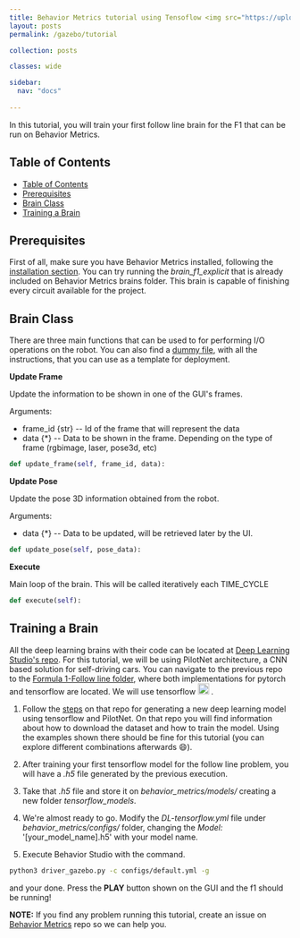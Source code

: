 ```yaml
---
title: Behavior Metrics tutorial using Tensoflow <img src="https://upload.wikimedia.org/wikipedia/commons/thumb/2/2d/Tensorflow_logo.svg/1200px-Tensorflow_logo.svg.png" alt="TF logo" width="50"/> 
layout: posts
permalink: /gazebo/tutorial

collection: posts

classes: wide

sidebar:
  nav: "docs"
  
---
```


In this tutorial, you will train your first follow line brain for the F1 that can be run on Behavior Metrics.

## Table of Contents

- [Table of Contents](#table-of-contents)
- [Prerequisites](#prerequisites)
- [Brain Class](#brain-class)
- [Training a Brain](#training-a-brain)


## Prerequisites

First of all, make sure you have Behavior Metrics installed, following the [installation section](/install/). You can try running the *brain_f1_explicit* that is already included on Behavior Metrics brains folder. This brain is capable of finishing every circuit available for the project.

## Brain Class

There are three main functions that can be used to for performing I/O operations on the robot. You can also find a [dummy file](https://github.com/JdeRobot/BehaviorMetrics/blob/noetic-devel/behavior_metrics/brains/f1/brain_f1_dummy.py), with all the instructions, that you can use as a template for deployment.

**Update Frame**

Update the information to be shown in one of the GUI's frames.

Arguments:<br>
- frame_id {str} --  Id of the frame that will represent the data
- data {*} -- Data to be shown in the frame. Depending on the type of frame (rgbimage, laser, pose3d, etc)

```python
def update_frame(self, frame_id, data):
```

**Update Pose**

Update the pose 3D information obtained from the robot.

Arguments: <br>
- data {*} -- Data to be updated, will be retrieved later by the UI.

```python
def update_pose(self, pose_data):
```

**Execute**

Main loop of the brain. This will be called iteratively each TIME_CYCLE

```python
def execute(self):
```

## Training a Brain

All the deep learning brains with their code can be located at [Deep Learning Studio's repo](https://github.com/JdeRobot/DeepLearningStudio). 
For this tutorial, we will be using PilotNet architecture, a CNN based solution for self-driving cars. You can navigate to the previous repo to the
[Formula 1-Follow line folder](https://github.com/JdeRobot/DeepLearningStudio/tree/main/Formula1-FollowLine), where both implementations for pytorch and tensorflow are located. 
We will use tensorflow <img src="https://upload.wikimedia.org/wikipedia/commons/thumb/2/2d/Tensorflow_logo.svg/1200px-Tensorflow_logo.svg.png" alt="TF logo" width="20"/> . 

1. Follow the [steps](https://github.com/JdeRobot/DeepLearningStudio/tree/main/Formula1-FollowLine#tensorflow-) on that repo for generating a new deep learning model using tensorflow and PilotNet. On that repo you will find information about how to download the dataset
and how to train the model. Using the examples shown there should be fine for this tutorial (you can explore different combinations afterwards 😄).

2. After training your first tensorflow model for the follow line problem, you will have a *.h5* file generated by the previous execution.

3. Take that *.h5* file and store it on *behavior_metrics/models/* creating a new folder *tensorflow_models*. 

4. We're almost ready to go. Modify the *DL-tensorflow.yml* file under *behavior_metrics/configs/* folder, changing the *Model:* '[your_model_name].h5' with your model name.

5. Execute Behavior Studio with the command.

```bash
python3 driver_gazebo.py -c configs/default.yml -g
```

and your done. Press the **PLAY** button shown on the GUI and the f1 should be running!

**NOTE:** If you find any problem running this tutorial, create an issue on [Behavior Metrics](https://github.com/JdeRobot/BehaviorMetrics/issues/new) repo so we can help you.